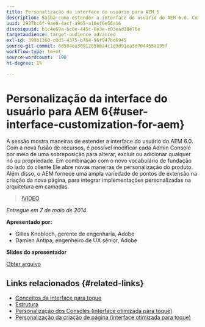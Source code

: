 ```yaml
---
title: Personalização da interface do usuário para AEM 6
description: Saiba como estender a interface do usuário do AEM 6.0. Com a nova fusão de recursos, é possível modificar cada Admin Console por meio de uma sobreposição para alterar, excluir ou adicionar qualquer nó ou propriedade.
uuid: 2937bc6f-9ae8-4acf-a965-a16ef6e56a16
discoiquuid: b1c4e69a-bc0e-445c-8e3e-c03ead18e76e
targetaudience: target-audience advanced
exl-id: 399b1360-c0d5-4375-b764-96f947bd6945
source-git-commit: 6d504ea3091265bba4c1d9d91ea3d704455a195f
workflow-type: tm+mt
source-wordcount: '190'
ht-degree: 1%

---
```


# Personalização da interface do usuário para AEM 6{#user-interface-customization-for-aem}

A sessão mostra maneiras de estender a interface do usuário do AEM 6.0. Com a nova fusão de recursos, é possível modificar cada Admin Console por meio de uma sobreposição para alterar, excluir ou adicionar qualquer nó ou propriedade. Em combinação com o novo vocabulário de fundação do lado do cliente Ele abre novas maneiras de personalização do produto. Além disso, o AEM fornece uma ampla variedade de pontos de extensão na criação da nova página, para integrar implementações personalizadas na arquitetura em camadas.

>[!VIDEO](https://video.tv.adobe.com/v/19519/?quality=9)

*Entregue em 7 de maio de 2014*

**Apresentado por:**

* Gilles Knobloch, gerente de engenharia, Adobe
* Damien Antipa, engenheiro de UX sênior, Adobe

**Slides do apresentador**

[Obter arquivo](assets/user-interface-customization-for-aem6.pdf)

## Links relacionados {#related-links}

* [Conceitos da interface para toque](http://docs.adobe.com/docs/en/aem/6-0/develop/the-basics/touch-ui-concepts.html)
* [Estrutura](http://docs.adobe.com/docs/en/aem/6-0/develop/the-basics/touch-ui-structure.html)
* [Personalização dos Consoles (interface otimizada para toque)](http://docs.adobe.com/docs/en/aem/6-0/develop/extending/customizing-consoles-touch.html)
* [Personalização da criação de página (interface otimizada para toque)](http://docs.adobe.com/docs/en/aem/6-0/develop/extending/customizing-page-authoring-touch.html)
